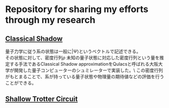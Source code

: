 # Repository for sharing my efforts through my research
## [Classical Shadow](/Classical%20Shadow)
量子力学に従う系の状態は一般に$|\Psi\rangle$というベクトルで記述できる。  
その状態に対して、密度行列$\rho$
未知の量子状態に対応した密度行列という量を推定する手法であるClassical Shadow approximationをQulacsと呼ばれる大阪大学が開発した量子コンピューターのシュミレーターで実装した。\\
この密度行列がもとまることで、系が持っている量子状態や物理量の期待値などの評価を行うことができる。
## [Shallow Trotter Circuit](/Shallow%20Trotter%20Circuit)
